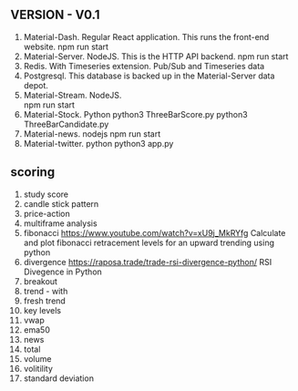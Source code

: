 ## VERSION - V0.1

1.  Material-Dash. Regular React application. This runs the front-end website.
    npm run start
2.  Material-Server. NodeJS. This is the HTTP API backend.
    npm run start
3.  Redis. With Timeseries extension. Pub/Sub and Timeseries data
4.  Postgresql. This database is backed up in the Material-Server data depot.
5.  Material-Stream. NodeJS.  
     npm run start
6.  Material-Stock. Python
    python3 ThreeBarScore.py
    python3 ThreeBarCandidate.py
7.  Material-news. nodejs
    npm run start
8.  Material-twitter. python
    python3 app.py

## scoring

1.  study score
2.  candle stick pattern
3.  price-action
4.  multiframe analysis
5.  fibonacci
    https://www.youtube.com/watch?v=xU9j_MkRYfg
    Calculate and plot fibonacci retracement levels for an upward trending using python
6.  divergence
    https://raposa.trade/trade-rsi-divergence-python/
    RSI Divegence in Python
7.  breakout
8.  trend - with
9.  fresh trend
10. key levels
11. vwap
12. ema50
13. news
14. total
15. volume
16. volitility
17. standard deviation
